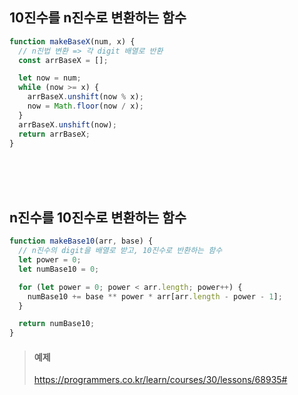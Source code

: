 ## 10진수를 n진수로 변환하는 함수

```js
function makeBaseX(num, x) {
  // n진법 변환 => 각 digit 배열로 반환
  const arrBaseX = [];

  let now = num;
  while (now >= x) {
    arrBaseX.unshift(now % x);
    now = Math.floor(now / x);
  }
  arrBaseX.unshift(now);
  return arrBaseX;
}
```

<br>
<br>
<br>

## n진수를 10진수로 변환하는 함수

```js
function makeBase10(arr, base) {
  // n진수의 digit을 배열로 받고, 10진수로 반환하는 함수
  let power = 0;
  let numBase10 = 0;

  for (let power = 0; power < arr.length; power++) {
    numBase10 += base ** power * arr[arr.length - power - 1];
  }

  return numBase10;
}
```

> #### 예제
>
> https://programmers.co.kr/learn/courses/30/lessons/68935#
